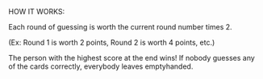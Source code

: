 HOW IT WORKS:

Each round of guessing is worth the current round number times 2.

(Ex: Round 1 is worth 2 points, Round 2 is worth 4 points, etc.)

The person with the highest score at the end wins! If nobody guesses any of the cards correctly, 
everybody leaves emptyhanded.

